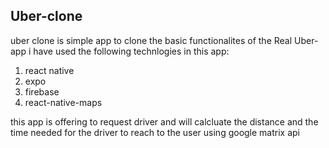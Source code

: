 Uber-clone 
------
uber clone is simple app to clone the basic functionalites of the Real Uber-app
i have used the following technlogies in this app:       
1. react native 
2. expo 
3. firebase 
4. react-native-maps 

this app is offering to request driver and will calcluate the distance and the time needed for the driver to reach to the user using google matrix api 
